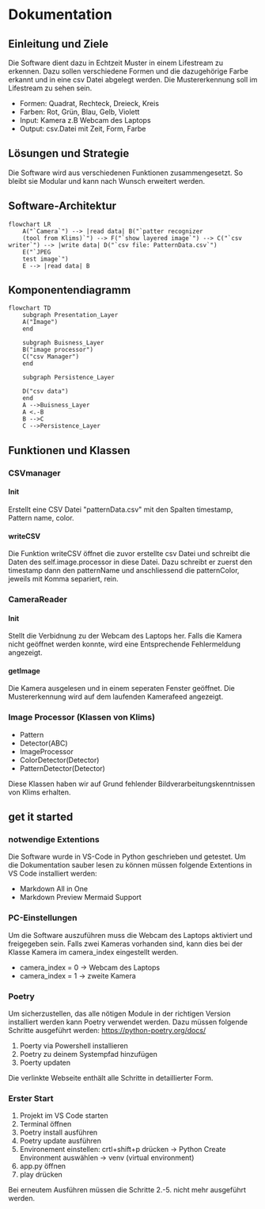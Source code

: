 # Dokumentation

## Einleitung und Ziele
Die Software dient dazu in Echtzeit Muster in einem Lifestream zu erkennen. Dazu sollen verschiedene Formen und die dazugehörige Farbe erkannt und in eine csv Datei abgelegt werden. Die Mustererkennung soll im Lifestream zu sehen sein. 
- Formen: Quadrat, Rechteck, Dreieck, Kreis
- Farben: Rot, Grün, Blau, Gelb, Violett
- Input: Kamera z.B Webcam des Laptops
- Output: csv.Datei mit Zeit, Form, Farbe
## Lösungen und Strategie
Die Software wird aus verschiedenen Funktionen zusammengesetzt. So bleibt sie Modular und kann nach Wunsch erweitert werden.

## Software-Architektur

```mermaid
flowchart LR
    A("`Camera`") --> |read data| B("`patter recognizer
    (tool from Klims)`") --> F("`show layered image`") --> C("`csv writer`") --> |write data| D("`csv file: PatternData.csv`")
    E("`JPEG 
    test image`")
    E --> |read data| B
```
## Komponentendiagramm

```mermaid
flowchart TD
    subgraph Presentation_Layer
    A("Image")
    end

    subgraph Buisness_Layer
    B("image processor")
    C("csv Manager")
    end

    subgraph Persistence_Layer

    D("csv data")
    end
    A -->Buisness_Layer
    A <.-B
    B -->C
    C -->Persistence_Layer
```
## Funktionen und Klassen
### CSVmanager
#### Init
Erstellt eine CSV Datei "patternData.csv" mit den Spalten timestamp, Pattern name, color. 
#### writeCSV
Die Funktion writeCSV öffnet die zuvor erstellte csv Datei und schreibt die Daten des self.image.processor in diese Datei. Dazu schreibt er zuerst den timestamp dann den patternName und anschliessend die patternColor, jeweils mit Komma separiert, rein.
### CameraReader
#### Init
Stellt die Verbidnung zu der Webcam des Laptops her. Falls die Kamera nicht geöffnet werden konnte, wird eine Entsprechende Fehlermeldung angezeigt.
#### getImage
Die Kamera ausgelesen und in einem seperaten Fenster geöffnet. Die Mustererkennung wird auf dem laufenden Kamerafeed angezeigt.

### Image Processor (Klassen von Klims)
- Pattern
- Detector(ABC)
- ImageProcessor
- ColorDetector(Detector)
- PatternDetector(Detector)

Diese Klassen haben wir auf Grund fehlender Bildverarbeitungskenntnissen von Klims erhalten.

## get it started
### notwendige Extentions
Die Software wurde in VS-Code in Python geschrieben und getestet.
Um die Dokumentation sauber lesen zu können müssen folgende Extentions in VS Code installiert werden:
- Markdown All in One
- Markdown Preview Mermaid Support
### PC-Einstellungen
Um die Software auszuführen muss die Webcam des Laptops aktiviert und freigegeben sein. Falls zwei Kameras vorhanden sind, kann dies bei der Klasse Kamera im camera_index eingestellt werden. 
- camera_index = 0 -> Webcam des Laptops
- camera_index = 1 -> zweite Kamera 
### Poetry
Um sicherzustellen, das alle nötigen Module in der richtigen Version installiert werden kann Poetry verwendet werden. Dazu müssen folgende Schritte ausgeführt werden: https://python-poetry.org/docs/

1. Poerty via Powershell installieren
2. Poetry zu deinem Systempfad hinzufügen
3. Poerty updaten

Die verlinkte Webseite enthält alle Schritte in detaillierter Form.
###  Erster Start
1. Projekt im VS Code starten
2. Terminal öffnen
3. Poetry install ausführen
4. Poetry update ausführen
5. Environement einstellen: crtl+shift+p drücken -> Python Create Environment auswählen -> venv (virtual environment)
6. app.py öffnen
7. play drücken

Bei erneutem Ausführen müssen die Schritte 2.-5. nicht mehr ausgeführt werden.











